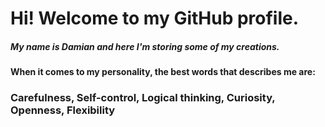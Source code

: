 # Hi! Welcome to my GitHub profile.

##### My name is Damian and here I'm storing some of my creations.

#### When it comes to my personality, the best words that describes me are:

### ****Carefulness, Self-control, Logical thinking, Curiosity, Openness, Flexibility****
